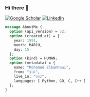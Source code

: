 ### Hi there 👋


[![Google Scholar][1]][2]
[![LinkedIn][3]][4]

[1]:  https://img.shields.io/badge/-GoogleScholar-blue?style=social&logo=google
[2]:  https://scholar.google.com/citations?user=nWCJ_EQAAAAJ&hl=en "My Google Scholar Profile"
[3]:  https://img.shields.io/badge/-Linkedin-blue?style=social&logo=linkedin
[4]:  https://www.linkedin.com/in/mohamedelbanhawi/ "My LinkedIn Profile"



```proto
message AboutMe {
  option (api_version) = 32;
  option (created_at) = {
    year: 1991,
    month: MARCH,
    day: 15
  };
  option (kind) = HUMAN;
  option (metadata) = {
    name: "Mohamed Elbanhawi",
    from: "🇪🇬",
    live_in: "🇦🇺",
    languages: [ Python, GO, C, C++ ]
  };
}
```
